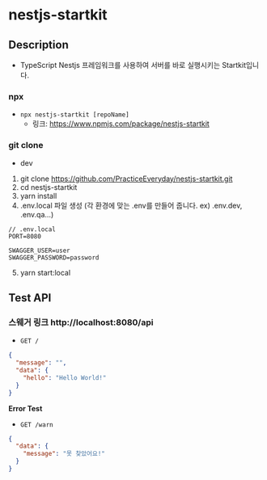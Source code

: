 # nestjs-startkit

## Description

-   TypeScript Nestjs 프레임워크를 사용하여 서버를 바로 실행시키는 Startkit입니다.

### npx

-   `npx nestjs-startkit [repoName]`
    -   링크: https://www.npmjs.com/package/nestjs-startkit

### git clone

-   dev

1. git clone https://github.com/PracticeEveryday/nestjs-startkit.git
2. cd nestjs-startkit
3. yarn install 
4. .env.local 파일 생성 (각 환경에 맞는 .env를 만들어 줍니다. ex) .env.dev, .env.qa...)
```
// .env.local
PORT=8080

SWAGGER_USER=user
SWAGGER_PASSWORD=password
```
5. yarn start:local

## Test API
### 스웨거 링크 http://localhost:8080/api  

-   `GET /`

```json
{
  "message": "",
  "data": {
    "hello": "Hello World!"
  }
}
```

**Error Test**

-   `GET /warn`

```json
{
  "data": {
    "message": "못 찾았어요!"
  }
}
```
